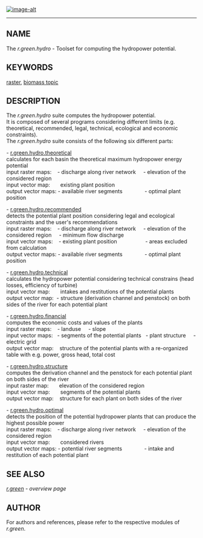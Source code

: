 [![image-alt](grass_logo.png)](https://grass.osgeo.org/grass-stable/manuals/index.html)

-----

## NAME

The *r.green.hydro* - Toolset for computing the hydropower potential.

## KEYWORDS

[raster](https://grass.osgeo.org/grass-stable/manuals/raster.html),
[biomass
topic](https://grass.osgeo.org/grass-stable/manuals/topic_biomass.html)

## DESCRIPTION

The *r.green.hydro* suite computes the hydropower potential.  
It is composed of several programs considering different limits (e.g.
theoretical, recommended, legal, technical, ecological and economic
constraints).  
The *r.green.hydro* suite consists of the following six different
parts:  
  
\- [r.green.hydro.theoretical](r.green.hydro.theoretical.md)  
calculates for each basin the theoretical maximum hydropower energy
potential  
input raster maps:    - discharge along river network     - elevation of
the considered region  
input vector map:       existing plant position  
output vector maps: - available river segments               - optimal
plant position  
  
\- [r.green.hydro.recommended](r.green.hydro.recommended.md)  
detects the potential plant position considering legal and ecological
constraints and the user's recommendations  
input raster maps:    - discharge along river network     - elevation of
the considered region     - minimum flow discharge  
input vector maps:    - existing plant position                   -
areas excluded from calculation  
output vector maps: - available river segments               - optimal
plant position  
  
\- [r.green.hydro.technical](r.green.hydro.technical.md)  
calculates the hydropower potential considering technical constrains
(head losses, efficiency of turbine)  
input vector map:       intakes and restitutions of the potential
plants  
output vector map:  - structure (derivation channel and penstock) on
both sides of the river for each potential plant  
  
\- [r.green.hydro.financial](r.green.hydro.financial.md)  
computes the economic costs and values of the plants  
input raster maps:    - landuse     - slope  
input vector maps:   - segments of the potential plants   - plant
structure     - electric grid  
output vector map:    structure of the potential plants with a
re-organized table with e.g. power, gross head, total cost  
  
\- [r.green.hydro.structure](r.green.hydro.structure.md)  
computes the derivation channel and the penstock for each potential
plant on both sides of the river  
input raster map:       elevation of the considered region  
input vector map:       segments of the potential plants  
output vector map:    structure for each plant on both sides of the
river  
  
\- [r.green.hydro.optimal](r.green.hydro.optimal.md)  
detects the position of the potential hydropower plants that can produce
the highest possible power  
input raster maps:    - discharge along river network     - elevation of
the considered region  
input vector map:       considered rivers  
output vector maps: - potential river segments               - intake
and restitution of each potential plant  
  

## SEE ALSO

*[r.green](r.green.md) - overview page*

## AUTHOR

For authors and references, please refer to the respective modules of
*r.green*.
